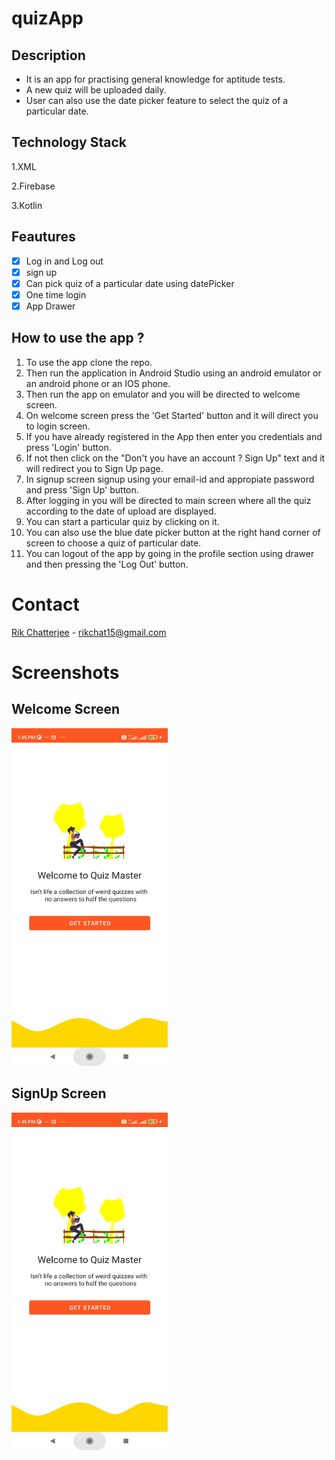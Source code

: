 # quizApp


## Description

- It is an app for practising general knowledge for aptitude tests.
- A new quiz will be uploaded daily.
- User can also use the date picker feature to select the quiz of a particular date.


## Technology Stack
1.XML

2.Firebase

3.Kotlin


## Feautures

- [x] Log in and Log out
- [x] sign up
- [x] Can pick quiz of a particular date using datePicker
- [x] One time login
- [x] App Drawer

## How to use the app ?
1. To use the app clone the repo.
2. Then run the application in Android Studio using an 
   android emulator or an android phone or an IOS phone.
3. Then run the app on emulator and you will be directed to welcome screen.
4. On welcome screen press the 'Get Started' button and it will direct you to login screen.
5. If you have already registered in the App then enter you credentials and press 'Login' button.
6. If not then click on the "Don't you have an account ? Sign Up" text and it will redirect you to Sign Up page.
7. In signup screen signup using your email-id and appropiate password and press 'Sign Up' button.
8. After logging in you will be directed to main screen where all the quiz according to the date of upload are displayed.
9. You can start a particular quiz by clicking on it.
10. You can also use the blue date picker button at the right hand corner of screen to choose a quiz of particular date.
11. You can logout of the app by going in the profile section using drawer and then pressing the 'Log Out' button.

# Contact
[Rik Chatterjee](https://github.com/TheArchitet) -
rikchat15@gmail.com


# Screenshots 

## Welcome Screen
<img src="https://github.com/rik-chatterjee/quizApp/blob/master/SCREENSHOTS/intro_page.jpg"  width="250" height="540"/>  

## SignUp Screen
<img src="https://github.com/rik-chatterjee/quizApp/blob/master/SCREENSHOTS/Screenshot_2023-04-05-13-45-29-372_com.example.quizapp.jpg"  width="250" height="540"/>  
